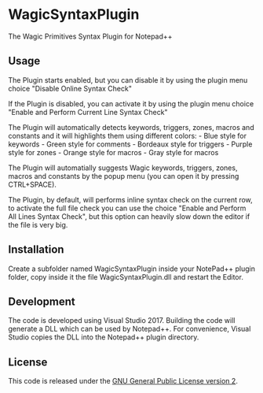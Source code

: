 # WagicSyntaxPlugin
The Wagic Primitives Syntax Plugin for Notepad++

## Usage
The Plugin starts enabled, but you can disable it by using the plugin menu choice "Disable Online Syntax Check"

If the Plugin is disabled, you can activate it by using the plugin menu choice "Enable and Perform Current Line Syntax Check"

The Plugin will automatically detects keywords, triggers, zones, macros and constants and it will highlights them using different colors:
    - Blue style for keywords
    - Green style for comments
    - Bordeaux style for triggers
    - Purple style for zones
    - Orange style for macros
    - Gray style for macros

The Plugin will automatially suggests Wagic keywords, triggers, zones, macros and constants by the popup menu (you can open it by pressing CTRL+SPACE).

The Plugin, by default, will performs inline syntax check on the current row, to activate the full file check you can use the choice "Enable and Perform All Lines Syntax Check", but this option can heavily slow down the editor if the file is very big.

## Installation
Create a subfolder named WagicSyntaxPlugin inside your NotePad++ plugin folder, copy inside it the file WagicSyntaxPlugin.dll and restart the Editor.

## Development
The code is developed using Visual Studio 2017. Building the code will generate a DLL which can be used by Notepad++. For convenience, Visual Studio copies the DLL into the Notepad++ plugin directory.

## License
This code is released under the [GNU General Public License version 2](http://www.gnu.org/licenses/gpl-2.0.txt).
